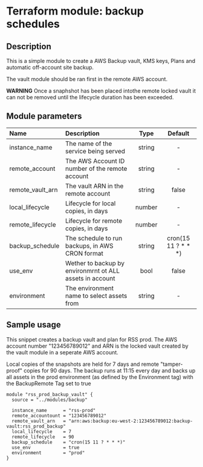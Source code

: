 # Terraform module: backup schedules

## Description

This is a simple module to create a AWS Backup vault, KMS keys, Plans and automatic off-account site backup.

The vault module should be ran first in the remote AWS account.

**WARNING** Once a snaphshot has been placed intothe remote locked vault it can not be removed until the 
 lifecycle duration has been exceeded.

## Module parameters

| Name             | Description                                              | Type   | Default             |
|:-----------------|:---------------------------------------------------------|:------:|:-------------------:|
| instance_name    | The name of the service being served                     | string | -                   |
| remote_account   | The AWS Account ID number of the remote account          | string | -                   |
| remote_vault_arn | The vault ARN in the remote account                      | string | false               |
| local_lifecycle  | Lifecycle for local copies, in days                      | number | -                   |
| remote_lifecycle | Lifecycle for remote copies, in days                     | number | -                   |
| backup_schedule  | The schedule to run backups, in AWS CRON format          | string | cron(15 11 ? * * *) |
| use_env          | Wether to backup by environmrnt ot ALL assets in account | bool   | false               |
| environment      | The environment name to select assets from               | string | -                   |


## Sample usage

This snippet creates a backup vault and plan for RSS prod. The AWS account number "123456789012" and ARN
 is the locked vault created by the vault module in a seperate AWS account.

Local copies of the snapshots are held for 7 days and remote "tamper-proof" copies for 90 days. The backup
 runs at 11:15 every day and backs up all assets in the prod environment (as defined by the Environment tag)
 with the BackupRemote Tag set to true

```
module "rss_prod_backup_vault" {
  source = "../modules/backup"

  instance_name      = "rss-prod"
  remote_accountount = "123456789012"
  remote_vault_arn   = "arn:aws:backup:eu-west-2:123456789012:backup-vault:rss_prod_backup"
  local_lifecycle    = 7
  remote_lifecycle   = 90
  backup_schedule    = "cron(15 11 ? * * *)"
  use_env            = true
  environment        = "prod"  
}
```

